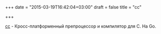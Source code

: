 +++
date = "2015-03-19T16:42:04+03:00"
draft = false
title = "cc"

+++

<p><a href="https://github.com/andrewchambers/cc">cc</a>&nbsp;- Кросс-платформенный препроцессор и компилятор для C. На Go.</p>


